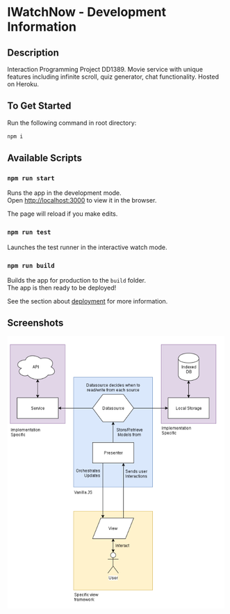 # IWatchNow - Development Information

## Description

Interaction Programming Project DD1389. Movie service with unique features including infinite scroll, quiz generator, chat functionality. Hosted on Heroku.

## To Get Started

Run the following command in root directory:

```javascript
npm i
```

## Available Scripts

### `npm run start`

Runs the app in the development mode.\
Open [http://localhost:3000](http://localhost:3000) to view it in the browser.

The page will reload if you make edits.

### `npm run test`

Launches the test runner in the interactive watch mode.

### `npm run build`

Builds the app for production to the `build` folder.\
The app is then ready to be deployed!

See the section about [deployment](https://facebook.github.io/create-react-app/docs/deployment) for more information.

## Screenshots

<img src="./MVP.png" width="500px"/>
